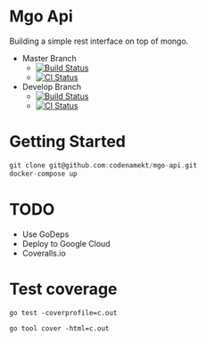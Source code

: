 Mgo Api 
=======
Building a simple rest interface on top of mongo.

- Master Branch
  - [![Build Status](https://travis-ci.org/codenamekt/mgo-api.svg?branch=master)](https://travis-ci.org/codenamekt/mgo-api) 
  - [![CI Status](https://circleci.com/gh/codenamekt/mgo-api/tree/master.svg?style=shield&circle-token=:circle-token)](https://circleci.com/gh/codenamekt/mgo-api)
- Develop Branch 
  - [![Build Status](https://travis-ci.org/codenamekt/mgo-api.svg?branch=develop)](https://travis-ci.org/codenamekt/mgo-api) 
  - [![CI Status](https://circleci.com/gh/codenamekt/mgo-api/tree/develop.svg?style=shield&circle-token=:circle-token)](https://circleci.com/gh/codenamekt/mgo-api)

Getting Started
===============
```go
git clone git@github.com:codenamekt/mgo-api.git
docker-compose up
```

TODO
=====

- Use GoDeps
- Deploy to Google Cloud
- Coveralls.io

Test coverage
=============

`go test -coverprofile=c.out`

`go tool cover -html=c.out`
